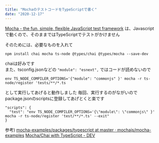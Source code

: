 ```yaml
---
title: "MochaのテストコードをTypeScriptで書く"
date: "2020-12-17"
---
```


[Mocha \- the fun, simple, flexible JavaScript test framework](https://mochajs.org/) は、Javascriptで動くので、そのままではTypeScriptでテストがかけません

そのためには、必要なものを入れて

```
npm install chai mocha ts-node @types/chai @types/mocha --save-dev
```

chaiは好みです  
また、tsconfig.jsonなどの `"module": "esnext",` ではコードが読めないので

```
env TS_NODE_COMPILER_OPTIONS='{"module": "commonjs" }' mocha -r ts-node/register 'tests/**/*.ts
```

として実行してあげると動作しました
毎回、実行するのがながいのでpackage.jsonのscriptsに登録してあげとくと楽です

```
"scripts": {
  "test": "env TS_NODE_COMPILER_OPTIONS='{\"module\": \"commonjs\" }' mocha -r ts-node/register 'test/**/*.ts' --exit"
}
```

参考)
[mocha\-examples/packages/typescript at master · mochajs/mocha\-examples](https://github.com/mochajs/mocha-examples/tree/master/packages/typescript)
[Mocha/Chai with TypeScript - DEV](https://dev.to/matteobruni/mocha-chai-with-typescript-37f)